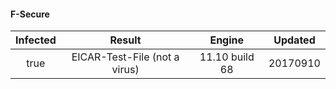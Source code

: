 #### F-Secure
| Infected      | Result      | Engine      | Updated      |
|:-------------:|:-----------:|:-----------:|:------------:|
| true | EICAR-Test-File (not a virus) | 11.10 build 68 | 20170910 |

